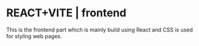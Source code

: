 # REACT+VITE | frontend

This is the frontend part which is mainly build using React and CSS is used for styling web pages.
